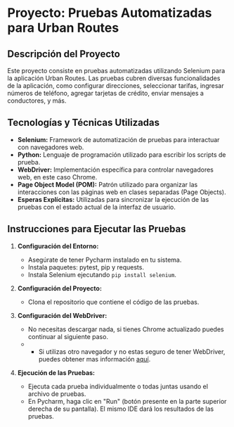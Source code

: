 # Proyecto: Pruebas Automatizadas para Urban Routes

## Descripción del Proyecto
Este proyecto consiste en pruebas automatizadas utilizando Selenium para la aplicación Urban Routes. Las pruebas cubren diversas funcionalidades de la aplicación, como configurar direcciones, seleccionar tarifas, ingresar números de teléfono, agregar tarjetas de crédito, enviar mensajes a conductores, y más.

## Tecnologías y Técnicas Utilizadas
- **Selenium:** Framework de automatización de pruebas para interactuar con navegadores web.
- **Python:** Lenguaje de programación utilizado para escribir los scripts de prueba.
- **WebDriver:** Implementación específica para controlar navegadores web, en este caso Chrome.
- **Page Object Model (POM):** Patrón utilizado para organizar las interacciones con las páginas web en clases separadas (Page Objects).
- **Esperas Explícitas:** Utilizadas para sincronizar la ejecución de las pruebas con el estado actual de la interfaz de usuario.

## Instrucciones para Ejecutar las Pruebas
1. **Configuración del Entorno:**
   - Asegúrate de tener Pycharm instalado en tu sistema.
   - Instala paquetes: pytest, pip y requests.
   - Instala Selenium ejecutando `pip install selenium`.

2. **Configuración del Proyecto:**
   - Clona el repositorio que contiene el código de las pruebas.

3. **Configuración del WebDriver:**
   - No necesitas descargar nada, si tienes Chrome actualizado puedes continuar al siguiente paso.
   - - Si utilizas otro navegador y no estas seguro de tener WebDriver, puedes obtener mas información [aquí](https://www.selenium.dev/downloads/).

4. **Ejecución de las Pruebas:**
   - Ejecuta cada prueba individualmente o todas juntas usando el archivo de pruebas.
   - En Pycharm,  haga clic en "Run" (botón presente en la parte superior derecha de su pantalla). El mismo IDE dará los resultados de las pruebas.

   
